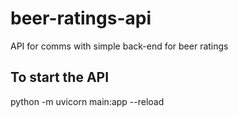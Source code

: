 # beer-ratings-api
API for comms with simple back-end for beer ratings


## To start the API
python -m uvicorn main:app --reload
